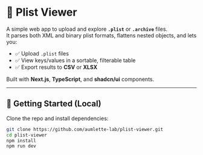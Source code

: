 # 📂 Plist Viewer

A simple web app to upload and explore **`.plist`** or **`.archive`** files.  
It parses both XML and binary plist formats, flattens nested objects, and lets you:

- ✅ Upload `.plist` files  
- ✅ View keys/values in a sortable, filterable table  
- ✅ Export results to **CSV** or **XLSX**  

Built with **Next.js**, **TypeScript**, and **shadcn/ui** components.  

---

## 🚀 Getting Started (Local)

Clone the repo and install dependencies:

```bash
git clone https://github.com/aumlette-lab/plist-viewer.git
cd plist-viewer
npm install
npm run dev

